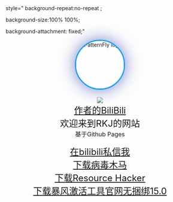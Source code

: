 
<meta http-equiv="Content-Type" content="text/html; charset=utf-8"/>


<title>RKJ的个人网站</title>

<Link Rel="SHORTCUT ICON" href="./limg.jpg">

<body background="./BSOD.png"

style=" background-repeat:no-repeat ;

background-size:100% 100%;

background-attachment: fixed;"

>

<style>

  #canvas {
                position: absolute;
    z-index: 10;
    top: 0;
    left: 0;
    bottom: 0;
    right: 0;
    cursor: none;
        }
        .content{
      position: absolute;
    z-index: 11;
    right: 0;
    left: 0;
    top: 0;
    bottom: 0;
}
.splash{
  position: relative;
  }
  img#qq {
    width: 128px;
    background-size: cover;
    border-radius: 200px;
    box-shadow: 0px 0px 40px rgba(63, 81, 181, 0.72);
    border: 3px solid #00a0ff;
    opacity: 1;
    margin: 0 auto;
	margin-bottom: 20px;
	transition: all 1.0s;  
}
#qq:hover {
    box-shadow: 0 0 10px #fff;
    -webkit-box-shadow: 0 0 19px #fff;
    transform:rotate(360deg);
    -ms-transform:rotate(360deg); 	/* IE 9 */
    -moz-transform:rotate(360deg); 	/* Firefox */
    -webkit-transform:rotate(360deg); /* Safari 和 Chrome */
    -o-transform:rotate(360deg); 	/* Opera */
    filter:progid:DXImageTransform.Microsoft.BasicImage(rotation=3);
}
</style>


</head>

         
           
            
                
              
  
  <div class="jumbotron">
    <div class="container">
      <div class="splash">
        <div class="content">
          <center><img src="./icon.png" tppabs="" alt="PatternFly logo" id="qq" class="wow fadeInDown animated"
          style="visibility: visible; animation-name: fadeInDown;"></center>

<center><img src="./WEL.png"></center>

<center><font size="5"><a href="https://space.bilibili.com/490825280"target="_blank">作者的BiliBili</a></font> </center>

<center><font size="5">欢迎来到RKJ的网站</font></center>
<center><font size="3">基于Github Pages</font></center>
<br/>

<center><font size="5"><a href="https://space.bilibili.com/627459144"target="_blank">在bilibili私信我</a></font> </center>
<center><font size="5"><a href="virdown.html"target="_blank">下载病毒木马</a></font> </center>
<center><font size="5"><a href="reshacker_setup.exe"target="_blank">下载Resource Hacker</a></font> </center>
<center><font size="5"><a href="baofeng15.0.exe"target="_blank">下载暴风激活工具官网无捆绑15.0</a></font> </center>


  
  



<br/>
<br/>
<br/>
<br/>
<br/>
<br/>

